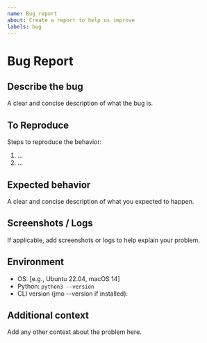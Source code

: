 ```yaml
---
name: Bug report
about: Create a report to help us improve
labels: bug
---
```


# Bug Report

## Describe the bug

A clear and concise description of what the bug is.

## To Reproduce

Steps to reproduce the behavior:

1. ...
2. ...

## Expected behavior

A clear and concise description of what you expected to happen.

## Screenshots / Logs

If applicable, add screenshots or logs to help explain your problem.

## Environment

- OS: [e.g., Ubuntu 22.04, macOS 14]
- Python: `python3 --version`
- CLI version (jmo --version if installed):

## Additional context

Add any other context about the problem here.
